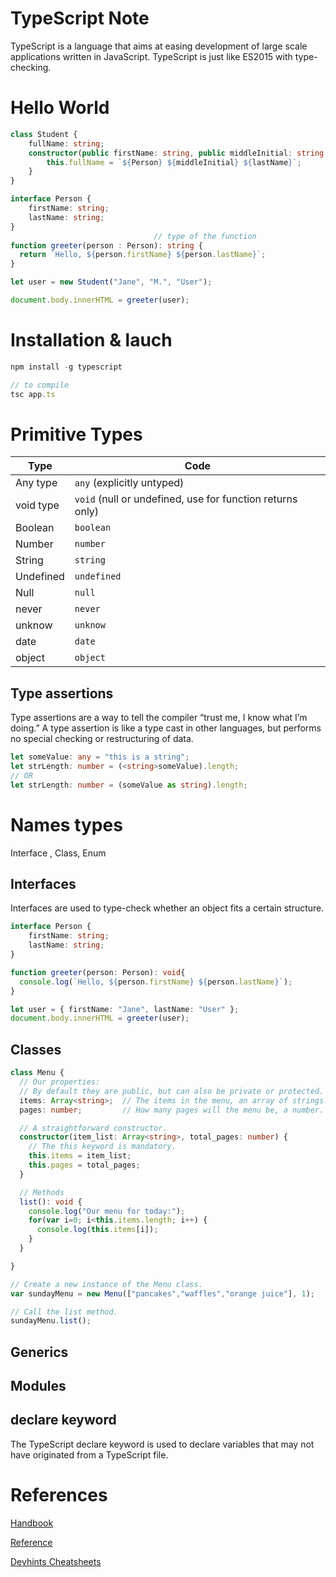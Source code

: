 # TypeScript Note

TypeScript is a language that aims at easing development of large scale applications written in JavaScript. TypeScript is just like ES2015 with type-checking.

# Hello World

```ts
class Student {
    fullName: string;
    constructor(public firstName: string, public middleInitial: string, public lastName: string) {
        this.fullName = `${Person} ${middleInitial} ${lastName}`;
    }
}

interface Person {
    firstName: string;
    lastName: string;
}
                                // type of the function
function greeter(person : Person): string {
  return `Hello, ${person.firstName} ${person.lastName}`;
}

let user = new Student("Jane", "M.", "User");

document.body.innerHTML = greeter(user);
```

# Installation & lauch

```ts
npm install -g typescript

// to compile
tsc app.ts
```

# Primitive Types

Type      | Code      
--------- | ----
Any type  | `any` (explicitly untyped) 
void type | `void` (null or undefined, use for function returns only)
Boolean   | `boolean`
Number    | `number`
String    | `string`
Undefined | `undefined`
Null      | `null`
never     | `never`
unknow    | `unknow`
date      | `date`
object    | `object`

## Type assertions

Type assertions are a way to tell the compiler “trust me, I know what I’m doing.” A type assertion is like a type cast in other languages, but performs no special checking or restructuring of data.

```ts
let someValue: any = "this is a string";
let strLength: number = (<string>someValue).length;
// OR
let strLength: number = (someValue as string).length;
```

# Names types

Interface , Class, Enum



## Interfaces

Interfaces are used to type-check whether an object fits a certain structure.

```ts
interface Person {
    firstName: string;
    lastName: string;
}

function greeter(person: Person): void{
  console.log(`Hello, ${person.firstName} ${person.lastName}`);
}

let user = { firstName: "Jane", lastName: "User" };
document.body.innerHTML = greeter(user);
```

## Classes

```ts
class Menu {
  // Our properties:
  // By default they are public, but can also be private or protected.
  items: Array<string>;  // The items in the menu, an array of strings.
  pages: number;         // How many pages will the menu be, a number.

  // A straightforward constructor. 
  constructor(item_list: Array<string>, total_pages: number) {
    // The this keyword is mandatory.
    this.items = item_list;    
    this.pages = total_pages;
  }

  // Methods
  list(): void {
    console.log("Our menu for today:");
    for(var i=0; i<this.items.length; i++) {
      console.log(this.items[i]);
    }
  }

} 

// Create a new instance of the Menu class.
var sundayMenu = new Menu(["pancakes","waffles","orange juice"], 1);

// Call the list method.
sundayMenu.list();
```

## Generics

## Modules


## declare keyword

The TypeScript declare keyword is used to declare variables that may not have originated from a TypeScript file.



# References

[Handbook](https://www.typescriptlang.org/docs/handbook/basic-types.html)

[Reference](https://tutorialzine.com/2016/07/learn-typescript-in-30-minutes)

[Devhints Cheatsheets](https://devhints.io/typescript)

